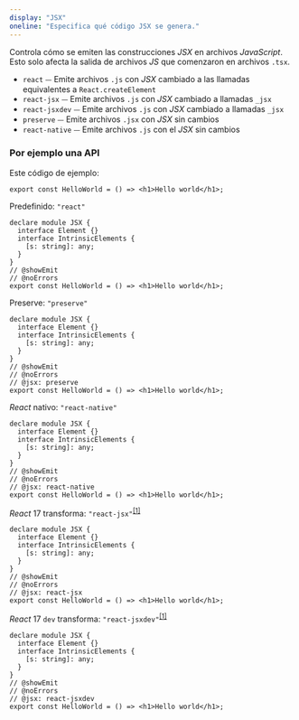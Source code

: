 ```yaml
---
display: "JSX"
oneline: "Especifica qué código JSX se genera."
---
```


Controla cómo se emiten las construcciones *JSX* en archivos *JavaScript*.
Esto solo afecta la salida de archivos *JS* que comenzaron en archivos `.tsx`.

- `react` ⏤ Emite archivos `.js` con *JSX* cambiado a las llamadas equivalentes a `React.createElement`
- `react-jsx` ⏤ Emite archivos `.js` con *JSX* cambiado a llamadas `_jsx`
- `react-jsxdev` ⏤ Emite archivos `.js` con *JSX* cambiado a llamadas `_jsx`
- `preserve` ⏤ Emite archivos `.jsx` con *JSX* sin cambios
- `react-native` ⏤ Emite archivos `.js` con el *JSX* sin cambios

### Por ejemplo  una  API

Este código de ejemplo:

```tsx
export const HelloWorld = () => <h1>Hello world</h1>;
```

Predefinido: `"react"`

```tsx twoslash
declare module JSX {
  interface Element {}
  interface IntrinsicElements {
    [s: string]: any;
  }
}
// @showEmit
// @noErrors
export const HelloWorld = () => <h1>Hello world</h1>;
```

Preserve: `"preserve"`

```tsx twoslash
declare module JSX {
  interface Element {}
  interface IntrinsicElements {
    [s: string]: any;
  }
}
// @showEmit
// @noErrors
// @jsx: preserve
export const HelloWorld = () => <h1>Hello world</h1>;
```

*React* nativo: `"react-native"`

```tsx twoslash
declare module JSX {
  interface Element {}
  interface IntrinsicElements {
    [s: string]: any;
  }
}
// @showEmit
// @noErrors
// @jsx: react-native
export const HelloWorld = () => <h1>Hello world</h1>;
```

*React* 17 transforma: `"react-jsx"`<sup>[[1]](https://reactjs.org/blog/2020/09/22/introducing-the-new-jsx-transform.html)</sup>

```tsx twoslash
declare module JSX {
  interface Element {}
  interface IntrinsicElements {
    [s: string]: any;
  }
}
// @showEmit
// @noErrors
// @jsx: react-jsx
export const HelloWorld = () => <h1>Hello world</h1>;
```

*React* 17 `dev` transforma: `"react-jsxdev"`<sup>[[1]](https://reactjs.org/blog/2020/09/22/introducing-the-new-jsx-transform.html)</sup>

```tsx twoslash
declare module JSX {
  interface Element {}
  interface IntrinsicElements {
    [s: string]: any;
  }
}
// @showEmit
// @noErrors
// @jsx: react-jsxdev
export const HelloWorld = () => <h1>Hello world</h1>;
```
